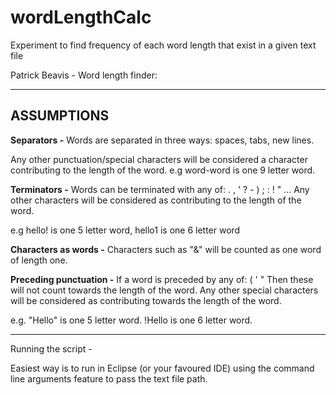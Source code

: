 # wordLengthCalc
Experiment to find frequency of each word length that exist in a given text file


Patrick Beavis - Word length finder:

------------------------------------------------------------
ASSUMPTIONS
------------------------------------------------------------
**Separators -**
Words are separated in three ways: spaces, tabs, new lines.

Any other punctuation/special characters will be considered a character contributing to the length of the word. 
e.g word-word is one 9 letter word. 


**Terminators -** 
Words can be terminated with any of: . , ' ? - ) ; : ! " ...
Any other characters will be considered as contributing to the length of the word.

e.g hello! is one 5 letter word, hello1 is one 6 letter word

**Characters as words -** 
Characters such as "&" will be counted as one word of length one.

**Preceding punctuation -**
If a word is preceded by any of:  ( ' "
Then these will not count towards the length of the word. Any other special characters will be considered as contributing towards the length of the word. 

e.g. "Hello" is one 5 letter word. !Hello is one 6 letter word. 

------------------------------------------------------------

Running the script - 

Easiest way is to run in Eclipse (or your favoured IDE) using the command line arguments feature to pass the text file path. 





